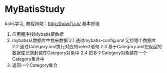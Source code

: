 # MyBatisStudy
batis学习, 教程网站：http://how2j.cn/
  基本原理
1. 应用程序找Mybatis要数据
2. mybatis从数据库中找来数据
2.1 通过mybatis-config.xml 定位哪个数据库
2.2 通过Category.xml执行对应的select语句
2.3 基于Category.xml把返回的数据库记录封装在Category对象中
2.4 把多个Category对象装在一个Category集合中
3. 返回一个Category集合
